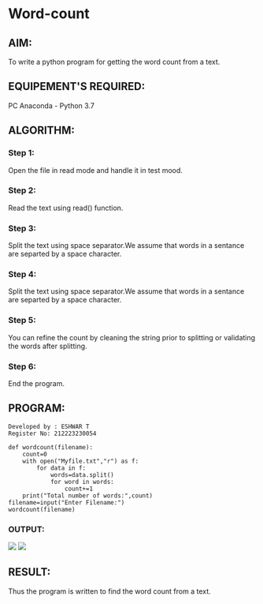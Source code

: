 # Word-count
## AIM:
To write a python program for getting the word count from a text.
## EQUIPEMENT'S REQUIRED: 
PC
Anaconda - Python 3.7
## ALGORITHM: 
### Step 1:
Open the file in read mode and handle it in test mood.

### Step 2: 
Read the text using read() function.
 
### Step 3: 
Split the text using space separator.We assume that words in a sentance are separted by a space character.

### Step 4:  
Split the text using space separator.We assume that words in a sentance are separted by a space character.

### Step 5: 
You can refine the count by cleaning the string prior to splitting or validating the words after splitting.

### Step 6: 
End the program.

## PROGRAM:
```
Developed by : ESHWAR T
Register No: 212223230054

def wordcount(filename):
    count=0
    with open("Myfile.txt","r") as f:
        for data in f:
            words=data.split()
            for word in words:
                count+=1
    print("Total number of words:",count)
filename=input("Enter Filename:")
wordcount(filename)
```

### OUTPUT:
![](./Screenshot%202023-12-25%20223858.png)
![](./Screenshot%202023-12-25%20223929.png)




## RESULT:
Thus the program is written to find the word count from a text.
